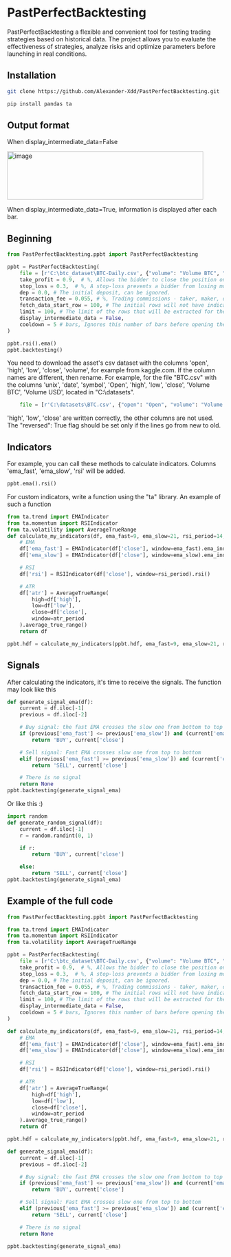 PastPerfectBacktesting
======================
PastPerfectBacktesting a flexible and convenient tool for testing trading strategies based on historical data. The project allows you to evaluate the effectiveness of strategies, analyze risks and optimize parameters before launching in real conditions.

Installation
-----------
```bash
git clone https://github.com/Alexander-Xdd/PastPerfectBacktesting.git
```
```bash
pip install pandas ta
```

Output format
-------------
When display_intermediate_data=False

<img width="456" height="112" alt="image" src="https://github.com/user-attachments/assets/5441dd51-d52b-4685-8286-e9f87c376a2c" />

When display_intermediate_data=True, information is displayed after each bar.

Beginning
-----------
```python
from PastPerfectBacktesting.ppbt import PastPerfectBacktesting

ppbt = PastPerfectBacktesting(
    file = [r'C:\btc_dataset\BTC-Daily.csv', {"volume": "Volume BTC", "reversed": True}],
    take_profit = 0.9,  # %, Allows the bidder to close the position on time and make the profit he expected.
    stop_loss = 0.3,  # %, A stop-loss prevents a bidder from losing more money than he is willing to.
    dep = 0.0, # The initial deposit, can be ignored.
    transaction_fee = 0.055, # %, Trading commissions - taker, maker, depending on the exchange
    fetch_data_start_row = 100, # The initial rows will not have indicators, it depends on which indicators to use.
    limit = 100, # The limit of the rows that will be extracted for the analysis, depends on which signals source
    display_intermediate_data = False,
    cooldown = 5 # bars, Ignores this number of bars before opening the next position.
)

ppbt.rsi().ema()
ppbt.backtesting()
```
You need to download the asset's csv dataset with the columns 'open', 'high', 'low', 'close', 'volume', for example from kaggle.com. If the column names are different, then rename.
For example, for the file "BTC.csv" with the columns 'unix', 'date', 'symbol', 'Open', 'high', 'low', 'close', 'Volume BTC', 'Volume USD', located in "C:\datasets".
```python
    file = [r'C:\datasets\BTC.csv', {"open": "Open", "volume": "Volume BTC"}],
```
'high', 'low', 'close' are written correctly, the other columns are not used. The "reversed": True flag should be set only if the lines go from new to old.

Indicators
----------
For example, you can call these methods to calculate indicators. Columns 'ema_fast', 'ema_slow', 'rsi' will be added.
```python
ppbt.ema().rsi()
```
For custom indicators, write a function using the "ta" library. An example of such a function
```python
from ta.trend import EMAIndicator
from ta.momentum import RSIIndicator
from ta.volatility import AverageTrueRange
def calculate_my_indicators(df, ema_fast=9, ema_slow=21, rsi_period=14, atr_period=14):
    # EMA
    df['ema_fast'] = EMAIndicator(df['close'], window=ema_fast).ema_indicator()
    df['ema_slow'] = EMAIndicator(df['close'], window=ema_slow).ema_indicator()

    # RSI
    df['rsi'] = RSIIndicator(df['close'], window=rsi_period).rsi()

    # ATR
    df['atr'] = AverageTrueRange(
        high=df['high'],
        low=df['low'],
        close=df['close'],
        window=atr_period
    ).average_true_range()
    return df

ppbt.hdf = calculate_my_indicators(ppbt.hdf, ema_fast=9, ema_slow=21, rsi_period=14)
```

Signals
----------
After calculating the indicators, it's time to receive the signals. The function may look like this
```python
def generate_signal_ema(df):
    current = df.iloc[-1]
    previous = df.iloc[-2]

    # Buy signal: the fast EMA crosses the slow one from bottom to top
    if (previous['ema_fast'] <= previous['ema_slow']) and (current['ema_fast'] > current['ema_slow']):
        return 'BUY', current['close']

    # Sell signal: Fast EMA crosses slow one from top to bottom
    elif (previous['ema_fast'] >= previous['ema_slow']) and (current['ema_fast'] < current['ema_slow']):
        return 'SELL', current['close']

    # There is no signal
    return None
ppbt.backtesting(generate_signal_ema)
```
Or like this :)
```python
import random
def generate_random_signal(df):
    current = df.iloc[-1]
    r = random.randint(0, 1)

    if r:
        return 'BUY', current['close']

    else:
        return 'SELL', current['close']
ppbt.backtesting(generate_signal_ema)
```

Example of the full code
----------
```python
from PastPerfectBacktesting.ppbt import PastPerfectBacktesting

from ta.trend import EMAIndicator
from ta.momentum import RSIIndicator
from ta.volatility import AverageTrueRange

ppbt = PastPerfectBacktesting(
    file = [r'C:\btc_dataset\BTC-Daily.csv', {"volume": "Volume BTC", "reversed": True}],
    take_profit = 0.9,  # %, Allows the bidder to close the position on time and make the profit he expected.
    stop_loss = 0.3,  # %, A stop-loss prevents a bidder from losing more money than he is willing to.
    dep = 0.0, # The initial deposit, can be ignored.
    transaction_fee = 0.055, # %, Trading commissions - taker, maker, depending on the exchange
    fetch_data_start_row = 100, # The initial rows will not have indicators, it depends on which indicators to use.
    limit = 100, # The limit of the rows that will be extracted for the analysis, depends on which signals source
    display_intermediate_data = False,
    cooldown = 5 # bars, Ignores this number of bars before opening the next position.
)

def calculate_my_indicators(df, ema_fast=9, ema_slow=21, rsi_period=14, atr_period=14):
    # EMA
    df['ema_fast'] = EMAIndicator(df['close'], window=ema_fast).ema_indicator()
    df['ema_slow'] = EMAIndicator(df['close'], window=ema_slow).ema_indicator()

    # RSI
    df['rsi'] = RSIIndicator(df['close'], window=rsi_period).rsi()

    # ATR
    df['atr'] = AverageTrueRange(
        high=df['high'],
        low=df['low'],
        close=df['close'],
        window=atr_period
    ).average_true_range()
    return df

ppbt.hdf = calculate_my_indicators(ppbt.hdf, ema_fast=9, ema_slow=21, rsi_period=14)

def generate_signal_ema(df):
    current = df.iloc[-1]
    previous = df.iloc[-2]

    # Buy signal: the fast EMA crosses the slow one from bottom to top
    if (previous['ema_fast'] <= previous['ema_slow']) and (current['ema_fast'] > current['ema_slow']):
        return 'BUY', current['close']

    # Sell signal: Fast EMA crosses slow one from top to bottom
    elif (previous['ema_fast'] >= previous['ema_slow']) and (current['ema_fast'] < current['ema_slow']):
        return 'SELL', current['close']

    # There is no signal
    return None

ppbt.backtesting(generate_signal_ema)
```
